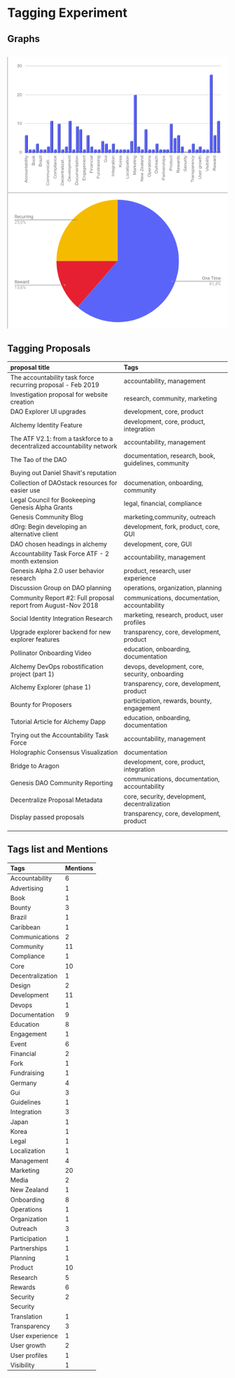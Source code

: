 # Tagging Experiment

## Graphs

##  

![](../../../.gitbook/assets/selection_063.png)

## Tagging Proposals

| **proposal title** | Tags |
| :--- | :--- |
| The accountability task force recurring proposal - Feb 2019 | accountability, management |
| Investigation proposal for website creation | research, community, marketing |
| DAO Explorer UI upgrades | development, core, product |
| Alchemy Identity Feature | development, core, product, integration |
| The ATF V2.1: from a taskforce to a decentralized accountability network | accountability, management |
| The Tao of the DAO | documentation, research, book, guidelines, community |
| Buying out Daniel Shavit's reputation |  |
| Collection of DAOstack resources for easier use | documenation, onboarding, community |
| Legal Council for Bookeeping Genesis Alpha Grants | legal, financial, compliance |
| Genesis Community Blog | marketing,community, outreach |
| dOrg: Begin developing an alternative client | development, fork, product, core, GUI |
| DAO chosen headings in alchemy | development, core, GUI |
| Accountability Task Force ATF - 2 month extension | accountability, management |
| Genesis Alpha 2.0 user behavior research | product, research, user experience |
| Discussion Group on DAO planning | operations, organization, planning |
| Community Report \#2: Full proposal report from August-Nov 2018 | communications, documentation, accountability |
| Social Identity Integration Research | marketing, research, product, user profiles |
| Upgrade explorer backend for new explorer features | transparency, core, development, product |
| Pollinator Onboarding Video | education, onboarding, documentation |
| Alchemy DevOps robostification project \(part 1\) | devops, development, core, security, onboarding |
| Alchemy Explorer \(phase 1\) | transparency, core, development, product |
| Bounty for Proposers | participation, rewards, bounty, engagement |
| Tutorial Article for Alchemy Dapp | education, onboarding, documentation |
| Trying out the Accountability Task Force | accountability, management |
| Holographic Consensus Visualization | documentation |
| Bridge to Aragon | development, core, product, integration |
| Genesis DAO Community Reporting | communications, documentation, accountability |
| Decentralize Proposal Metadata | core, security, development, decentralization |
| Display passed proposals | transparency, core, development, product |
|  |  |
|  |  |



## Tags list and Mentions

| Tags | Mentions |
| :--- | :--- |
| Accountability | 6 |
| Advertising | 1 |
| Book | 1 |
| Bounty | 3 |
| Brazil | 1 |
| Caribbean | 1 |
| Communications | 2 |
| Community | 11 |
| Compliance | 1 |
| Core | 10 |
| Decentralization | 1 |
| Design | 2 |
| Development | 11 |
| Devops | 1 |
| Documentation | 9 |
| Education | 8 |
| Engagement | 1 |
| Event | 6 |
| Financial | 2 |
| Fork | 1 |
| Fundraising | 1 |
| Germany | 4 |
| Gui | 3 |
| Guidelines | 1 |
| Integration | 3 |
| Japan | 1 |
| Korea | 1 |
| Legal | 1 |
| Localization | 1 |
| Management | 4 |
| Marketing | 20 |
| Media | 2 |
| New Zealand | 1 |
| Onboarding | 8 |
| Operations | 1 |
| Organization | 1 |
| Outreach | 3 |
| Participation | 1 |
| Partnerships | 1 |
| Planning | 1 |
| Product | 10 |
| Research | 5 |
| Rewards | 6 |
| Security | 2 |
| Security |  |
| Translation | 1 |
| Transparency | 3 |
| User experience | 1 |
| User growth | 2 |
| User profiles | 1 |
| Visibility | 1 |

